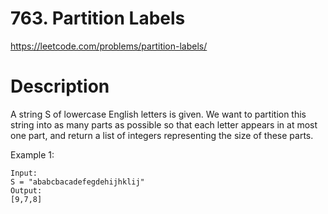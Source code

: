 # 763. Partition Labels

https://leetcode.com/problems/partition-labels/

# Description

A string S of lowercase English letters is given. We want to partition this string into as many parts as possible so that each letter appears in at most one part, and return a list of integers representing the size of these parts.

Example 1:

```
Input:
S = "ababcbacadefegdehijhklij"
Output:
[9,7,8]
```
